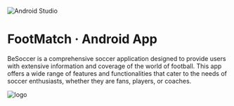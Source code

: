 ![Android Studio](https://img.shields.io/badge/Android-3DDC84?style=for-the-badge&logo=android&logoColor=white)
# FootMatch · Android App

BeSoccer is a comprehensive soccer application designed to provide users with extensive information and coverage of the world of football. 
This app offers a wide range of features and functionalities that cater to the needs of soccer enthusiasts, whether they are fans, players, or coaches.

![logo](https://github.com/miguelglez8/footmatch-sdm/assets/113930788/1d616731-3da6-41a5-aea5-7419c388af33)
